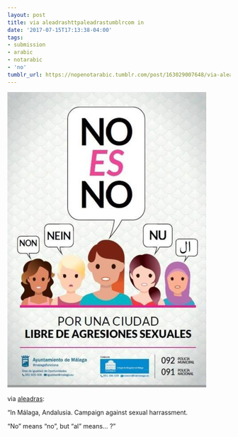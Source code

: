 ```yaml
---
layout: post
title: via aleadrashttpaleadrastumblrcom in
date: '2017-07-15T17:13:38-04:00'
tags:
- submission
- arabic
- notarabic
- 'no'
tumblr_url: https://nopenotarabic.tumblr.com/post/163029007648/via-aleadrashttpaleadrastumblrcom-in
---
```

 ![](/tumblr_files/tumblr_oszxpmfOuz1tz29g7o1_500.jpg)  

via [aleadras]([http://aleadras.tumblr.com/](http://aleadras.tumblr.com/)):

“In Málaga, Andalusia. Campaign against sexual harrassment.

“No” means “no”, but “al” means… ?”

